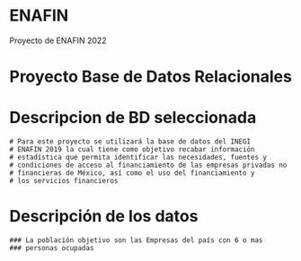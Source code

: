 # ENAFIN
Proyecto de ENAFIN 2022

# Proyecto Base de Datos Relacionales
# Descripcion de BD seleccionada
    # Para este proyecto se utilizará la base de datos del INEGI
    # ENAFIN 2019 la cual tiene como objetivo recabar información
    # estadística que permita identificar las necesidades, fuentes y
    # condiciones de acceso al financiamiento de las empresas privadas no
    # financieras de México, así como el uso del financiamiento y
    # los servicios financieros

# Descripción de los datos
    ### La población objetivo son las Empresas del país con 6 o mas 
    ### personas ocupadas
